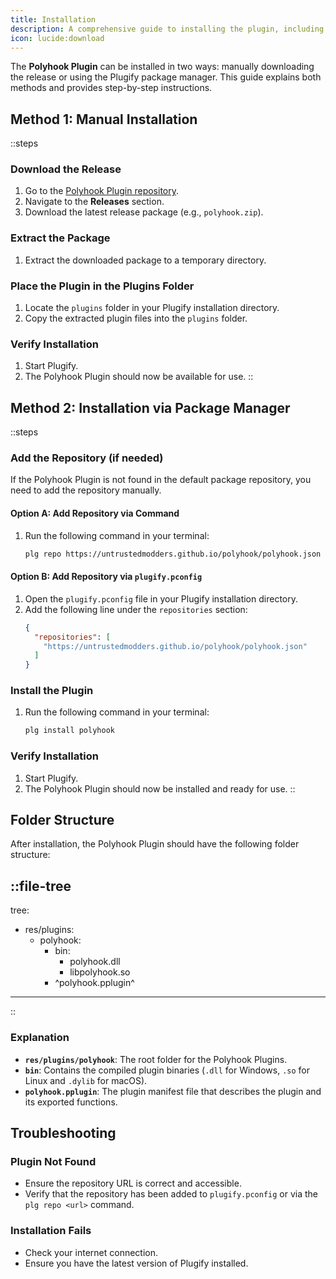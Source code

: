 ```yaml
---
title: Installation
description: A comprehensive guide to installing the plugin, including system requirements and any dependencies.
icon: lucide:download
---
```


The **Polyhook Plugin** can be installed in two ways: manually downloading the release or using the Plugify package manager. This guide explains both methods and provides step-by-step instructions.

## **Method 1: Manual Installation**

::steps
### **Download the Release**
1. Go to the [Polyhook Plugin repository](https://github.com/untrustedmodders/polyhook).
2. Navigate to the **Releases** section.
3. Download the latest release package (e.g., `polyhook.zip`).

### **Extract the Package**
1. Extract the downloaded package to a temporary directory.

### **Place the Plugin in the Plugins Folder**
1. Locate the `plugins` folder in your Plugify installation directory.
2. Copy the extracted plugin files into the `plugins` folder.

### **Verify Installation**
1. Start Plugify.
2. The Polyhook Plugin should now be available for use.
::

## **Method 2: Installation via Package Manager**

::steps
### **Add the Repository (if needed)**
If the Polyhook Plugin is not found in the default package repository, you need to add the repository manually.

#### **Option A: Add Repository via Command**
1. Run the following command in your terminal:
   ```bash
   plg repo https://untrustedmodders.github.io/polyhook/polyhook.json
   ```

#### **Option B: Add Repository via `plugify.pconfig`**
1. Open the `plugify.pconfig` file in your Plugify installation directory.
2. Add the following line under the `repositories` section:
   ```json
   {
     "repositories": [
       "https://untrustedmodders.github.io/polyhook/polyhook.json"
     ]
   }
   ```

### **Install the Plugin**
1. Run the following command in your terminal:
   ```bash
   plg install polyhook
   ```

### **Verify Installation**
1. Start Plugify.
2. The Polyhook Plugin should now be installed and ready for use.
::

## **Folder Structure**

After installation, the Polyhook Plugin should have the following folder structure:

::file-tree
---
tree:
- res/plugins:
    - polyhook:
        - bin:
            - polyhook.dll
            - libpolyhook.so
        - ^polyhook.pplugin^
---
::

### **Explanation**
- **`res/plugins/polyhook`**: The root folder for the Polyhook Plugins.
- **`bin`**: Contains the compiled plugin binaries (`.dll` for Windows, `.so` for Linux and `.dylib` for macOS).
- **`polyhook.pplugin`**: The plugin manifest file that describes the plugin and its exported functions.

## **Troubleshooting**

### **Plugin Not Found**
- Ensure the repository URL is correct and accessible.
- Verify that the repository has been added to `plugify.pconfig` or via the `plg repo <url>` command.

### **Installation Fails**
- Check your internet connection.
- Ensure you have the latest version of Plugify installed.
